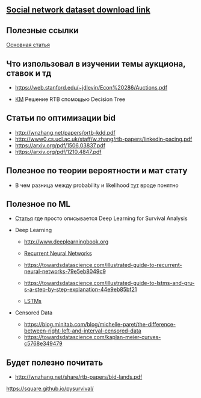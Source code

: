 ## [Social network dataset download link](https://drive.google.com/file/d/16aRmeHgS3h_unHxqDpOd3gPBzZI7KQK3/view?usp=sharing)

## Полезные ссылки

[Основная статья](https://arxiv.org/pdf/1905.03028.pdf)

## Что изпользовал в изучении темы аукциона, ставок и тд

- https://web.stanford.edu/~jdlevin/Econ%20286/Auctions.pdf

- [KM](http://apex.sjtu.edu.cn/public/files/members/20160929/functional-bid-lands.pdf) Решение RTB спомощью Decision Tree


## Статьи по оптимизации bid 
- http://wnzhang.net/papers/ortb-kdd.pdf
- http://www0.cs.ucl.ac.uk/staff/w.zhang/rtb-papers/linkedin-pacing.pdf
- https://arxiv.org/pdf/1506.03837.pdf
- https://arxiv.org/pdf/1210.4847.pdf

## Полезное по теории вероятности и мат стату

- В чем разница между probability и likelihood
  [тут](https://medium.com/@abhinav.mahapatra10/probability-vs-likelihood-bab5b2b42150) вроде понятно

## Полезное по ML

- [Статья](https://towardsdatascience.com/deep-learning-for-survival-analysis-fdd1505293c9) где просто описывается Deep Learning for Survival Analysis

- Deep Learning
  - http://www.deeplearningbook.org

  - [Recurrent Neural Networks](https://medium.com/explore-artificial-intelligence/an-introduction-to-recurrent-neural-networks-72c97bf0912)
  - https://towardsdatascience.com/illustrated-guide-to-recurrent-neural-networks-79e5eb8049c9
  - https://towardsdatascience.com/illustrated-guide-to-lstms-and-gru-s-a-step-by-step-explanation-44e9eb85bf21
  - [LSTMs](https://skymind.ai/wiki/lstm)

- Censored Data
  - https://blog.minitab.com/blog/michelle-paret/the-difference-between-right-left-and-interval-censored-data
  - https://towardsdatascience.com/kaplan-meier-curves-c5768e349479

## Будет полезно почитать

- http://wnzhang.net/share/rtb-papers/bid-lands.pdf


https://square.github.io/pysurvival/
